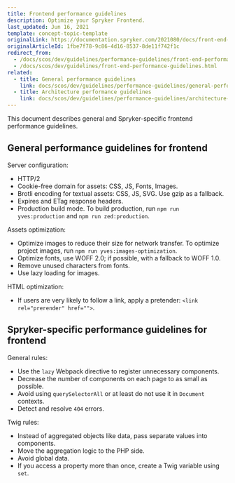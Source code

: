```yaml
---
title: Frontend performance guidelines
description: Optimize your Spryker Frontend.
last_updated: Jun 16, 2021
template: concept-topic-template
originalLink: https://documentation.spryker.com/2021080/docs/front-end-performance-guidelines
originalArticleId: 1fbe7f78-9c86-4d16-8537-8de11f742f1c
redirect_from:
  - /docs/scos/dev/guidelines/performance-guidelines/front-end-performance-guidelines.html
  - /docs/scos/dev/guidelines/front-end-performance-guidelines.html
related:
  - title: General performance guidelines
    link: docs/scos/dev/guidelines/performance-guidelines/general-performance-guidelines.html
  - title: Architecture performance guidelines
    link: docs/scos/dev/guidelines/performance-guidelines/architecture-performance-guidelines.html
---
```


This document describes general and Spryker-specific frontend performance guidelines.

## General performance guidelines for frontend

Server configuration:

* HTTP/2
* Cookie-free domain for assets: CSS, JS, Fonts, Images.
* Brotli encoding for textual assets: CSS, JS, SVG. Use gzip as a fallback.
* Expires and ETag response headers.
* Production build mode.  To build production, run `npm run yves:production` and `npm run zed:production`.

Assets optimization:

* Optimize images to reduce their size for network transfer. To optimize project images, run `npm run yves:images-optimization`.
* Optimize fonts, use WOFF 2.0; if possible, with a fallback to WOFF 1.0.
* Remove unused characters from fonts.
* Use lazy loading for images.

HTML optimization:

* If users are very likely to follow a link, apply a pretender: `<link rel="prerender" href="">`.

## Spryker-specific performance guidelines for frontend

General rules:

* Use the `lazy` Webpack directive to register unnecessary components.
* Decrease the number of components on each page to as small as possible.
* Avoid using `querySelectorAll` or at least do not use it in `Document` contexts.
* Detect and resolve `404` errors.

Twig rules:

* Instead of aggregated objects like data, pass separate values into components.
* Move the aggregation logic to the PHP side.
* Avoid global data.
* If you access a property more than once, create a Twig variable using `set`.
